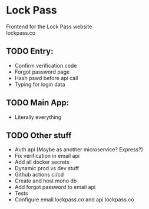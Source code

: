 # Lock Pass
Frontend for the Lock Pass website <br />
lockpass.co

## TODO Entry:
- Confirm verification code 
- Forgot password page
- Hash pswd before api call
- Typing for login data

## TODO Main App:
- Literally everything

## TODO Other stuff
- Auth api (Maybe as another microservice? Express?)
- Fix verification in email api
- Add all docker secrets
- Dynamic prod vs dev stuff
- Github actions ci/cd
- Create and host mono db
- Add forgot password to email api
- Tests
- Configure email.lockpass.co and api.lockpass.co
